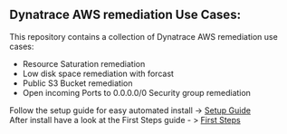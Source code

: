 ## Dynatrace AWS remediation Use Cases:

This repository contains a collection of Dynatrace AWS remediation use cases:

- Resource Saturation remediation
- Low disk space remediation with forcast
- Public S3 Bucket remediation
- Open incoming Ports to 0.0.0.0/0 Security group remediation

Follow the setup guide for easy automated install -> [Setup Guide](https://github.com/danatrace/Dynatrace-AWS-Automation-Use-Cases/blob/main/setup.md) <br>
After install have a look at the First Steps guide - > [First Steps](https://github.com/danatrace/Dynatrace-AWS-Automation-Use-Cases/blob/main/friststeps.md)
